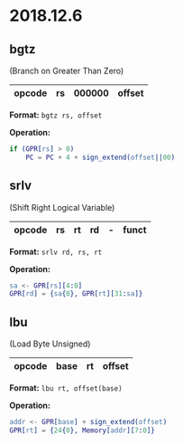 # 2018.12.6

## bgtz
(Branch on Greater Than Zero)

| opcode | rs | 000000 | offset | 
| :-: | :-: | :-: | :-: |

**Format:** `bgtz rs, offset`

**Operation:**
```erl
if (GPR[rs] > 0)
    PC = PC + 4 + sign_extend(offset||00)
```

## srlv
(Shift Right Logical Variable)

| opcode | rs | rt | rd | - | funct | 
| :-: | :-: | :-: | :-: | :-: | :-: |

**Format:** `srlv rd, rs, rt`

**Operation:**
```erl
sa <- GPR[rs][4:0]
GPR[rd] = {sa{0}, GPR[rt][31:sa]}
```

## lbu
(Load Byte Unsigned)

| opcode | base | rt | offset | 
| :-: | :-: | :-: | :-: |

**Format:** `lbu rt, offset(base)`

**Operation:**
```erl
addr <- GPR[base] + sign_extend(offset)
GPR[rt] = {24{0}, Memory[addr][7:0]}
```